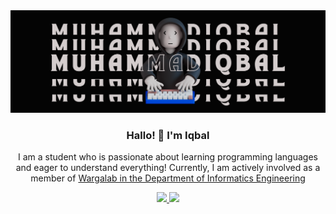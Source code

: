 <div align="center">
  <img src="https://raw.githubusercontent.com/LabQii/LabQii/master/bg-github.png" alt="stacks" />
  <h3>Hallo! 👋 I'm Iqbal</h3>
  <p>I am a student who is passionate about learning programming languages and eager to understand everything! Currently, I am actively involved as a member of <a href="https://www.instagram.com/wargalabtif_/?hl=id">Wargalab in the Department of Informatics Engineering</a></p>
</div>


<p align="center">
  <a href="https://github.com/LabQii">
    <img height="180em" src="https://github-readme-stats-eight-theta.vercel.app/api?username=LabQii&show_icons=true&theme=algolia&include_all_commits=true&count_private=true" />
    <img height="180em" src="https://github-readme-stats-eight-theta.vercel.app/api/top-langs/?username=LabQii&layout=compact&langs_count=8&theme=algolia" />
  </a>
</p>

